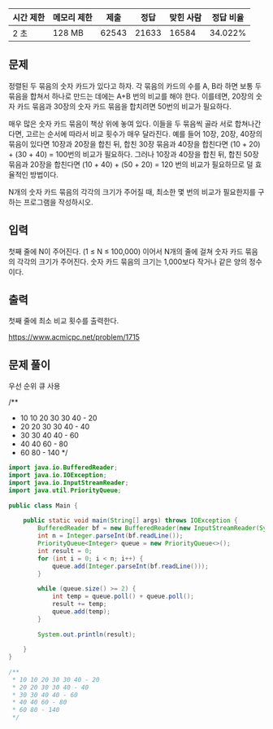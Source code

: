 
|시간 제한|메모리 제한|제출|정답|맞힌 사람|정답 비율|
|---|---|---|---|---|---|
|2 초|128 MB|62543|21633|16584|34.022%|

## 문제

정렬된 두 묶음의 숫자 카드가 있다고 하자. 각 묶음의 카드의 수를 A, B라 하면 보통 두 묶음을 합쳐서 하나로 만드는 데에는 A+B 번의 비교를 해야 한다. 이를테면, 20장의 숫자 카드 묶음과 30장의 숫자 카드 묶음을 합치려면 50번의 비교가 필요하다.

매우 많은 숫자 카드 묶음이 책상 위에 놓여 있다. 이들을 두 묶음씩 골라 서로 합쳐나간다면, 고르는 순서에 따라서 비교 횟수가 매우 달라진다. 예를 들어 10장, 20장, 40장의 묶음이 있다면 10장과 20장을 합친 뒤, 합친 30장 묶음과 40장을 합친다면 (10 + 20) + (30 + 40) = 100번의 비교가 필요하다. 그러나 10장과 40장을 합친 뒤, 합친 50장 묶음과 20장을 합친다면 (10 + 40) + (50 + 20) = 120 번의 비교가 필요하므로 덜 효율적인 방법이다.

N개의 숫자 카드 묶음의 각각의 크기가 주어질 때, 최소한 몇 번의 비교가 필요한지를 구하는 프로그램을 작성하시오.

## 입력

첫째 줄에 N이 주어진다. (1 ≤ N ≤ 100,000) 이어서 N개의 줄에 걸쳐 숫자 카드 묶음의 각각의 크기가 주어진다. 숫자 카드 묶음의 크기는 1,000보다 작거나 같은 양의 정수이다.

## 출력

첫째 줄에 최소 비교 횟수를 출력한다.

https://www.acmicpc.net/problem/1715

## 문제 풀이

우선 순위 큐 사용

/**  
 * 10 10 20 30 30 40 - 20 
 * 20 20 30 30 40 - 40 
 * 30 30 40 40 - 60 
 * 40 40 60 - 80 
 * 60 80 - 140 
 */

```java
import java.io.BufferedReader;  
import java.io.IOException;  
import java.io.InputStreamReader;  
import java.util.PriorityQueue;  
  
public class Main {  
  
    public static void main(String[] args) throws IOException {  
        BufferedReader bf = new BufferedReader(new InputStreamReader(System.in));  
        int n = Integer.parseInt(bf.readLine());  
        PriorityQueue<Integer> queue = new PriorityQueue<>();  
        int result = 0;  
        for (int i = 0; i < n; i++) {  
            queue.add(Integer.parseInt(bf.readLine()));  
        }  
  
        while (queue.size() >= 2) {  
            int temp = queue.poll() + queue.poll();  
            result += temp;  
            queue.add(temp);  
        }  
  
        System.out.println(result);  
  
    }  
}  
  
/**  
 * 10 10 20 30 30 40 - 20 
 * 20 20 30 30 40 - 40 
 * 30 30 40 40 - 60 
 * 40 40 60 - 80 
 * 60 80 - 140 
 */
```